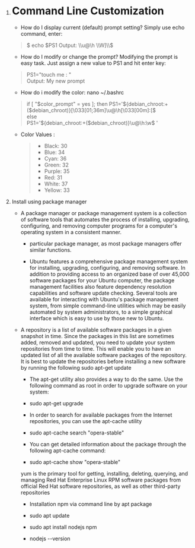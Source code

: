 1. # Command Line Customization  
    - How do I display current (default) prompt setting?
    Simply use echo command, enter:  
    >$ echo $PS1  
    Output:
    >\\u@\h \\W]\\$

    - How do I modify or change the prompt?
    Modifying the prompt is easy task. Just assign a new value to PS1 and hit enter key:  
    >PS1="touch me : "  
    >Output: My new prompt

    - How do i modify the color:
    nano ~/.bashrc
    >if [ "$color_prompt" = yes ]; then  
    >    PS1='${debian_chroot:+($debian_chroot)}\[\033[01;36m\]\u@\h\[\033[00m\]:\[\$  
    >else  
    >    PS1='${debian_chroot:+($debian_chroot)}\u@\h:\w\$ '  

    - Color Values :
        >- Black: 30
        >- Blue: 34
        >- Cyan: 36
        >- Green: 32
        >- Purple: 35
        >- Red: 31
        >- White: 37
        >- Yellow: 33

2. Install using package manager
    - A package manager or package management system is a collection of software tools that automates the process of installing, upgrading, configuring, and removing computer programs for a computer's operating system in a consistent manner.  

        - particular package manager, as most package managers offer similar functions.  

        - Ubuntu features a comprehensive package management system for installing, upgrading, configuring, and removing software. In addition to providing access to an organized base of over 45,000 software packages for your Ubuntu computer, the package management facilities also feature dependency resolution capabilities and software update checking.
Several tools are available for interacting with Ubuntu's package management system, from simple command-line utilities which may be easily automated by system administrators, to a simple graphical interface which is easy to use by those new to Ubuntu.

    - A repository is a list of available software packages in a given snapshot in time. Since the packages in this list are sometimes added, removed and updated, you need to update your system repositories from time to time. This will enable you to have an updated list of all the available software packages of the repository.
It is best to update the repositories before installing a new software by running the following
sudo apt-get update

        - The apt-get utility also provides a way to do the same. Use the following command as root in order to upgrade software on your system:  

        - sudo apt-get upgrade  

        - In order to search for available packages from the Internet repositories, you can use the apt-cache utility  

        - sudo apt-cache search "opera-stable"  

        - You can get detailed information about the package through the following apt-cache command:  

        - sudo apt-cache show "opera-stable"  

        yum is the primary tool for getting, installing, deleting, querying, and managing Red Hat Enterprise Linux RPM software packages from official Red Hat software repositories, as well as other third-party repositories  

        - Installation npm via command line by apt package  

        - sudo apt update  

        - sudo apt install nodejs npm  

        - nodejs --version  






